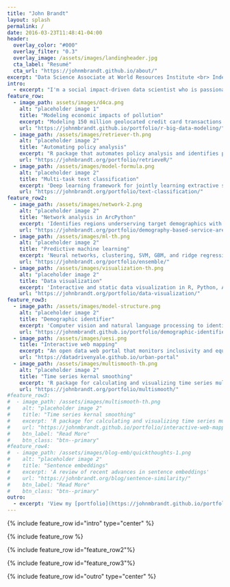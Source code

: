 ```yaml
---
title: "John Brandt"
layout: splash
permalink: /
date: 2016-03-23T11:48:41-04:00
header:
  overlay_color: "#000"
  overlay_filter: "0.3"
  overlay_image: /assets/images/landingheader.jpg
  cta_label: "Resumé"
  cta_url: "https://johnmbrandt.github.io/about/"
excerpt: "Data Science Associate at World Resources Institute <br> Independent consultant <br> Yale Master's graduate"
intro: 
  - excerpt: "I'm a social impact-driven data scientist who is passionate about improving business and policy decisions with machine learning, data mining, and predictive analytics. Interested? View my [portfolio](https://johnmbrandt.github.io/portfolio/), [resume](https://johnmbrandt.github.io/about/), or [LinkedIn](https://www.linkedin.com/in/johnmbrandt)."
feature_row:
  - image_path: assets/images/d4ca.png
    alt: "placeholder image 1"
    title: "Modeling economic impacts of pollution"
    excerpt: "Modeling 150 million geolocated credit card transactions to identify a novel multibillion-dollar economic impact of air pollution"
    url: "https://johnmbrandt.github.io/portfolio/r-big-data-modeling/"
  - image_path: /assets/images/retriever-th.png
    alt: "placeholder image 2"
    title: "Automating policy analysis"
    excerpt: "R package that automates policy analysis and identifies policy misalignment with neural embeddings"
    url: "https://johnbrandt.org/portfolio/retrieveR/"
  - image_path: /assets/images/model-formula.png
    alt: "placeholder image 2"
    title: "Multi-task text classification"
    excerpt: 'Deep learning framework for jointly learning extractive summarization and multi-label text classification'
    url: "https://johnbrandt.org/portfolio/text-classification/"
feature_row2:
  - image_path: /assets/images/network-2.png
    alt: "placeholder image 2"
    title: "Network analysis in ArcPython"
    excerpt: 'Identifies regions underserving target demographics with road network analysis'
    url: "https://johnbrandt.org/portfolio/demography-based-service-area/"
  - image_path: /assets/images/ml-th.png
    alt: "placeholder image 2"
    title: "Predictive machine learning"
    excerpt: 'Neural networks, clustering, SVM, GBM, and ridge regression to predict energy generation.'
    url: "https://johnbrandt.org/portfolio/ensemble/"
  - image_path: /assets/images/visualization-th.png
    alt: "placeholder image 2"
    title: "Data visualization"
    excerpt: 'Interactive and static data visualization in R, Python, ArcMap, and JavaScript'
    url: "https://johnbrandt.org/portfolio/data-visualization/"
feature_row3:
  - image_path: /assets/images/model-structure.png
    alt: "placeholder image 2"
    title: "Demographic identifier"
    excerpt: 'Computer vision and natural language processing to identify demographic differences in topic engagement'
    url: "https://johnmbrandt.github.io/portfolio/demographic-identifier/"
  - image_path: /assets/images/uesi.png
    title: "Interactive web mapping"
    excerpt: "An open data web portal that monitors inclusivity and equity at a neighborhood scale in 30 global cities"
    url: "https://datadrivenyale.github.io/urban-portal"
  - image_path: /assets/images/multismooth-th.png
    alt: "placeholder image 2"
    title: "Time series kernal smoothing"
    excerpt: 'R package for calculating and visualizing time series multivariate kernal smoothing'
    url: "https://johnbrandt.org/portfolio/multismooth/"
#feature_row3:
#  - image_path: /assets/images/multismooth-th.png
#    alt: "placeholder image 2"
#    title: "Time series kernal smoothing"
#    excerpt: 'R package for calculating and visualizing time series multivariate kernal smoothing'
#    url: "https://johnmbrandt.github.io/portfolio/interactive-web-mapping/"
#    btn_label: "Read More"
#    btn_class: "btn--primary"
#feature_row4:
#  - image_path: /assets/images/blog-emb/quickthoughts-1.png
#    alt: "placeholder image 2"
#    title: "Sentence embeddings"
#    excerpt: 'A review of recent advances in sentence embeddings'
#    url: "https://johnbrandt.org/blog/sentence-similarity/"
#    btn_label: "Read More"
#    btn_class: "btn--primary"
outro: 
  - excerpt: 'View my [portfolio](https://johnmbrandt.github.io/portfolio/), [resume](https://johnmbrandt.github.io/about/), or [LinkedIn](https://www.linkedin.com/in/johnmbrandt).'
---
```


{% include feature_row id="intro" type="center" %}

{% include feature_row %}

{% include feature_row id="feature_row2"%}

{% include feature_row id="feature_row3"%}

{% include feature_row id="outro" type="center" %}